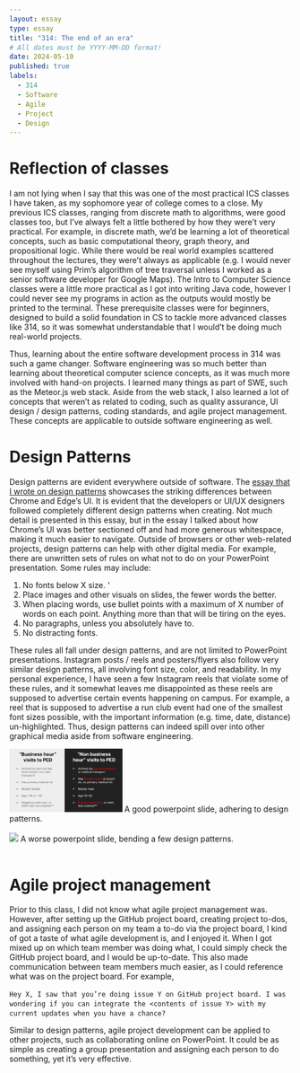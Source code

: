 ```yaml
---
layout: essay
type: essay
title: "314: The end of an era"
# All dates must be YYYY-MM-DD format!
date: 2024-05-10
published: true
labels:
  - 314
  - Software
  - Agile
  - Project
  - Design
---
```


# Reflection of classes 

I am not lying when I say that this was one of the most practical ICS classes I have taken, as my sophomore year of college comes to a close. My previous ICS classes, ranging from discrete math to algorithms, were good classes too, but I’ve always felt a little bothered by how they were’t very practical. For example, in discrete math, we’d be learning a lot of theoretical concepts, such as basic computational theory, graph theory, and propositional logic. While there would be real world examples scattered throughout the lectures, they were’t always as applicable (e.g. I would never see myself using Prim’s algorithm of tree traversal unless I worked as a senior software developer for Google Maps). The Intro to Computer Science classes were a little more practical as I got into writing Java code, however I could never see my programs in action as the outputs would mostly be printed to the terminal. These prerequisite classes were for beginners, designed to build a solid foundation in CS to tackle more advanced classes like 314, so it was somewhat understandable that I would’t be doing much real-world projects. 

Thus, learning about the entire software development process in 314 was such a game changer. Software engineering was so much better than learning about theoretical computer science concepts, as it was much more involved with hand-on projects. I learned many things as part of SWE, such as the Meteor.js web stack. Aside from the web stack, I also learned a lot of concepts that weren’t as related to coding, such as quality assurance, UI design / design patterns, coding standards, and agile project management. These concepts are applicable to outside software engineering as well. 

# Design Patterns 

Design patterns are evident everywhere outside of software. The [essay that I wrote on design patterns](https://micaiahcape.github.io/essays/designpatterns.html) showcases the striking differences between Chrome and Edge’s UI. It is evident that the developers or UI/UX designers followed completely different design patterns when creating. Not much detail is presented in this essay, but in the essay I talked about how Chrome’s UI was better sectioned off and had more generous whitespace, making it much easier to navigate. Outside of browsers or other web-related projects, design patterns can help with other digital media. For example, there are unwritten sets of rules on what not to do on your PowerPoint presentation. Some rules may include:

1. No fonts below X size. '
2. Place images and other visuals on slides, the fewer words the better. 
3. When placing words, use bullet points with a maximum of X number of words on each point. Anything more than that will be tiring on the eyes. 
4. No paragraphs, unless you absolutely have to. 
5. No distracting fonts. 

These rules all fall under design patterns, and are not limited to PowerPoint presentations. Instagram posts / reels and posters/flyers also follow very similar design patterns, all involving font size, color, and readability. In my personal experience, I have seen a few Instagram reels that violate some of these rules, and it somewhat leaves me disappointed as these reels are supposed to advertise certain events happening on campus. For example, a reel that is supposed to advertise a run club event had one of the smallest font sizes possible, with the important information (e.g. time, date, distance) un-highlighted. Thus, design patterns can indeed spill over into other graphical media aside from software engineering.

<img class="img-fluid" width = "40%" src="../img/goodslide.png">
A good powerpoint slide, adhering to design patterns.
<br><br>

<img class="img-fluid" width = "40%" src="https://24slides.com/presentbetter/content/images/wordpress/2019/09/too-much-text.png">
A worse powerpoint slide, bending a few design patterns.
<br><br>

# Agile project management 

Prior to this class, I did not know what agile project management was. However, after setting up the GitHub project board, creating project to-dos, and assigning each person on my team a to-do via the project board, I kind of got a taste of what agile development is, and I enjoyed it. When I got mixed up on which team member was doing what, I could simply check the GitHub project board, and I would be up-to-date. This also made communication between team members much easier, as I could reference what was on the project board. For example, 

```Hey X, I saw that you’re doing issue Y on GitHub project board. I was wondering if you can integrate the <contents of issue Y> with my current updates when you have a chance?```

Similar to design patterns, agile project development can be applied to other projects, such as collaborating online on PowerPoint. It could be as simple as creating a group presentation and assigning each person to do something, yet it’s very effective.

